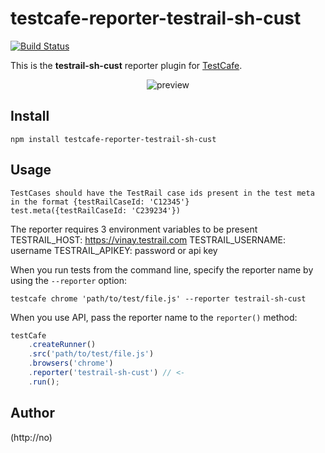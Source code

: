# testcafe-reporter-testrail-sh-cust
[![Build Status](https://travis-ci.org/khar4enko.maxim@gmail.com/testcafe-reporter-testrail-sh-cust.svg)](https://travis-ci.org/khar4enko.maxim@gmail.com/testcafe-reporter-testrail-sh-cust)

This is the **testrail-sh-cust** reporter plugin for [TestCafe](http://devexpress.github.io/testcafe).

<p align="center">
    <img src="https://raw.github.com/khar4enko.maxim@gmail.com/testcafe-reporter-testrail-sh-cust/master/media/preview.png" alt="preview" />
</p>

## Install

```
npm install testcafe-reporter-testrail-sh-cust
```

## Usage

```
TestCases should have the TestRail case ids present in the test meta in the format {testRailCaseId: 'C12345'}
test.meta({testRailCaseId: 'C239234'})
```
The reporter requires 3 environment variables to be present
TESTRAIL_HOST: https://vinay.testrail.com
TESTRAIL_USERNAME: username
TESTRAIL_APIKEY: password or api key

When you run tests from the command line, specify the reporter name by using the `--reporter` option:

```
testcafe chrome 'path/to/test/file.js' --reporter testrail-sh-cust
```


When you use API, pass the reporter name to the `reporter()` method:

```js
testCafe
    .createRunner()
    .src('path/to/test/file.js')
    .browsers('chrome')
    .reporter('testrail-sh-cust') // <-
    .run();
```

## Author
 (http://no)
